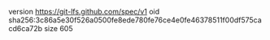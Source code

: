 version https://git-lfs.github.com/spec/v1
oid sha256:3c86a5e30f526a0500fe8ede780fe76ce4e0fe46378511f00df575cacd6ca72b
size 605
